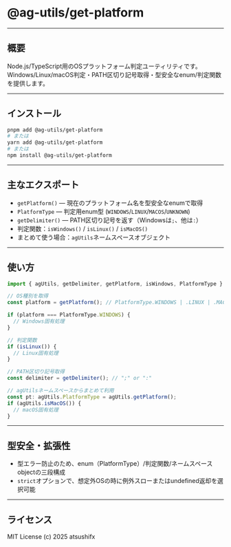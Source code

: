 # @ag-utils/get-platform

---

## 概要

Node.js/TypeScript用のOSプラットフォーム判定ユーティリティです。
Windows/Linux/macOS判定・PATH区切り記号取得・型安全なenum/判定関数を提供します。

---

## インストール

```sh
pnpm add @ag-utils/get-platform
# または
yarn add @ag-utils/get-platform
# または
npm install @ag-utils/get-platform
```

---

## 主なエクスポート

- `getPlatform()` — 現在のプラットフォーム名を型安全なenumで取得
- `PlatformType` — 判定用enum型 (`WINDOWS`/`LINUX`/`MACOS`/`UNKNOWN`)
- `getDelimiter()` — PATH区切り記号を返す（Windowsは`;`、他は`:`）
- 判定関数：`isWindows()` / `isLinux()` / `isMacOS()`
- まとめて使う場合：`agUtils`ネームスペースオブジェクト

---

## 使い方

```typescript
import { agUtils, getDelimiter, getPlatform, isWindows, PlatformType } from '@ag-utils/get-platform';

// OS種別を取得
const platform = getPlatform(); // PlatformType.WINDOWS | .LINUX | .MACOS | .UNKNOWN

if (platform === PlatformType.WINDOWS) {
  // Windows固有処理
}

// 判定関数
if (isLinux()) {
  // Linux固有処理
}

// PATH区切り記号取得
const delimiter = getDelimiter(); // ";" or ":"

// agUtilsネームスペースからまとめて利用
const pt: agUtils.PlatformType = agUtils.getPlatform();
if (agUtils.isMacOS()) {
  // macOS固有処理
}
```

---

## 型安全・拡張性

- 型エラー防止のため、enum（PlatformType）/判定関数/ネームスペースobjectの三段構成
- `strict`オプションで、想定外OSの時に例外スローまたはundefined返却を選択可能

---

## ライセンス

MIT License (c) 2025 atsushifx
